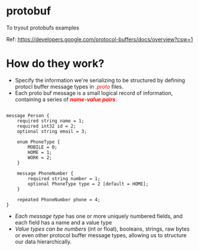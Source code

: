# protobuf
To tryout protobufs examples


Ref: https://developers.google.com/protocol-buffers/docs/overview?csw=1

# How do they work?
* Specify the information we're serializing to be structured by defining protocl buffer message types in <em><span style="color:red;">.proto</span></em> files.
* Each proto buf message is a small logical record of information, containing a series of <em><strong style="color: red;">name-value pairs</strong></em>.

<pre><code>
message Person {
    required string name = 1;
    required int32 id = 2;
    optional string email = 3;

    enum PhoneType {
        MOBILE = 0;
        HOME = 1;
        WORK = 2;
    }

    message PhoneNumber {
        required string number = 1;
        optional PhoneType type = 2 [default = HOME];
    }

    repeated PhoneNumber phone = 4;
}
</code></pre>

* <em>Each message type</em> has one or more uniquely numbered fields, and each field has a name and a value type
* <em>Value types can be numbers</em> (int or float), booleans, strings, raw bytes or even other protocol buffer message types, allowing us to structure our data hierarchically.